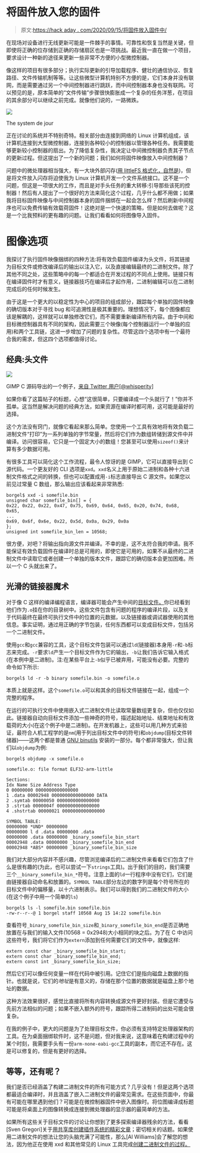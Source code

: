 # 将固件放入您的固件

> 原文:[https://hack aday . com/2020/09/15/将固件放入固件中/](https://hackaday.com/2020/09/15/putting-the-firmware-in-your-firmware/)

在现场对设备进行无线更新可能是一件棘手的事情。可靠性和恢复当然是关键，但即使将正确的位存储到正确的存储扇区也是一项挑战。最近我一直在做一个项目，要求设计一种新的途径来更新一些非常不方便的小型微控制器。

像这样的项目有很多部分；执行实际更新的引导加载程序、健壮的通信协议、恢复路径、文件传输机制等等。让这些微型计算机特别不方便的是，它们本身并没有联网，而是需要通过另一个中间控制器进行跳跃，而中间控制器本身也没有联网。可以预见的是，原本简单的“文件传输”步骤很快膨胀成一个复杂的任务洋葱，在项目的其余部分可以继续之前完成。就像他们说的，一路微跌。

![](../Images/749df76f6cacac004e54b7c53488cbf7.png)

The system de jour

正在讨论的系统并不特别奇特。相关部分由连接到网络的 Linux 计算机组成，该计算机连接到大型微控制器，连接到各种较小的控制器以管理各种任务。我需要能够更新较小控制器的扇出。为了降低复杂性，我决定让中间微控制器负责其子节点的更新过程。但这提出了一个新的问题；我们如何将固件映像放入中间控制器？

问题中的微处理器相当强大，有一大块外部闪存([用 littleFS 格式化，自然是](https://hackaday.com/2019/01/24/cool-tools-a-little-filesystem-that-keeps-your-bits-on-lock/))，但是将文件放入闪存将迫使我为 Linux 计算机开发一个文件系统接口。这不是一个问题，但这是一项很大的工作，而且是对手头任务的重大转移:引导那些该死的控制器！然后有人提出了一个很好的方法来简化这个过程，几乎什么都不用做；如果我将目标固件映像与中间控制器本身的固件捆绑在一起会怎么样？然后刷新中间程序也可以免费传输有效载荷固件！这绝对是一个快速的策略，但是如何去做呢？这是一个比我预料的更有趣的问题。让我们看看如何将图像导入固件。

# 图像选项

我探讨了执行固件映像捆绑的四种方法:将有效负载固件编译为头文件，将其链接为目标文件或修改编译后的输出以注入它，以及直接编辑最终的二进制文件。除了其他不同之处，这些策略中的每一个都适合在开发过程的不同点上使用。链接只有在编译固件时才有意义，链接器技巧在编译后才起作用，二进制编辑可以在二进制完成后的任何时候发生。

由于这是一个更大的以稳定性为中心的项目的组成部分，跟踪每个单独的固件映像的确切版本对于寻找 bug 和可追溯性是极其重要的。理想情况下，每个图像都应该是解耦的，这样就可以单独修改它们，而不需要重新编译所有内容。由于中间和目标微控制器具有不同的架构，因此需要三个映像(每个控制器运行一个单独的应用)和两个工具链，这进一步增加了问题的复杂性。尽管这四个选项中有一个最符合我的需求，但这四个选项都值得讨论。

## 经典:头文件

![](../Images/9d4a5eb2fcfe330a437e35750f78d466.png)

GIMP C 源码导出的一个例子，[来自 Twitter 用户[@whisperity]](https://twitter.com/whisperity/status/966972654522642432/)

如果你看了这篇帖子的标题，心想“这很简单，只要编译成一个头就行了！”你并不孤单。这当然是解决问题的经典方法，如果资源在编译时都可用，这可能是最好的选择。

这个方法没有窍门，就像它看起来那么简单。您使用一个工具有效地将有效负载二进制文件“打印”为一系列单独的字节常量，然后将它们作为数组转储到源文件中并编译。访问很容易，它只是一个固定大小的数组！您甚至可以使用`sizeof()`来计算有多少数据可用。

有很多工具可以简化这个工作流程，最令人惊讶的是 GIMP，它可以直接导出到 C 源代码。一个更友好的 CLI 选项是`xxd`。`xxd`名义上用于原始二进制和各种十六进制文件格式之间的转换，但也可以配置成用`-i`标志直接导出 C 源文件。如果您以前见过常量 C 数组，那么输出应该看起来非常熟悉:

```
borgel$ xxd -i somefile.bin
unsigned char somefile_bin[] = {
0x22, 0x22, 0x22, 0x47, 0x75, 0x69, 0x64, 0x65, 0x20, 0x74, 0x68, 0x65,
...
0x69, 0x6f, 0x6e, 0x22, 0x5d, 0x0a, 0x29, 0x0a
};
unsigned int somefile_bin_len = 10568;
```

很方便，对吧？将输出指向源文件并编译。不幸的是，这不太符合我的申请。我不能保证有效负载固件在编译时总是可用的，即使它是可用的，如果不从最终的二进制文件中读取它或者创建一个单独的版本文件，跟踪它的确切版本会更加困难。所以一个 C 头就出来了。

## 光滑的链接器魔术

对于像 C 这样的编译编程语言，编译器可能会产生中间的[目标文件。](https://en.wikipedia.org/wiki/Object_file)你已经看到他们作为`.o`挂在你的目录树中。这些文件包含有问题的程序的编译片段，以及关于代码最终在最终可执行文件中的位置的元数据，以及链接器或调试器使用的其他信息。事实证明，通过用正确的字节包装，任何东西都可以变成目标文件，包括另一个二进制文件。

使用`gcc`和`gcc`兼容的工具，这个目标文件包装可以通过`ld`(链接器)本身用`-r`和`-b`标志来完成。`-r`要求`ld`产生一个目标文件作为它的输出，`-b`让我们告诉它输入格式(在本例中是二进制)。注:在某些平台上`-b`似乎已被弃用，可能没有必要。完整的命令如下所示:

```
borgel$ ld -r -b binary somefile.bin -o somefile.o
```

本质上就是这样。这个`somefile.o`可以和其余的目标文件链接在一起，组成一个完整的程序。

在运行的可执行文件中使用嵌入式二进制文件比读取常量数组更复杂，但也仅仅如此。链接器自动向目标文件添加一些神奇的符号，描述起始地址、结束地址和有效载荷的大小(在这个例子中是二进制)。在开发机器上，这些可以用几种方式来验证，最符合人机工程学的是`nm`(用于列出目标文件中的符号)和`objdump`(目标文件转储器)——这两个都是普通 [GNU binutils](https://en.wikipedia.org/wiki/GNU_Binutils) 安装的一部分。每个都非常强大，但让我们以`objdump`为例:

```
borgel$ objdump -x somefile.o

somefile.o: file format ELF32-arm-little

Sections:
Idx Name Size Address Type
0 00000000 0000000000000000
1 .data 00002948 0000000000000000 DATA
2 .symtab 00000050 0000000000000000
3 .strtab 0000004f 0000000000000000
4 .shstrtab 00000021 0000000000000000

SYMBOL TABLE:
00000000 *UND* 00000000
00000000 l d .data 00000000 .data
00000000 .data 00000000 _binary_somefile_bin_start
00002948 .data 00000000 _binary_somefile_bin_end
00002948 *ABS* 00000000 _binary_somefile_bin_size
```

我们对大部分内容并不感兴趣，尽管浏览编译后的二进制文件来看看它们包含了什么是很有趣的(为此，也可以尝试一下`strings`工具)。出于我们的目的，我们需要三个`__binary_somefile_bin_*`符号。注意上面的`ld`一行程序中没有它们，它们是由链接器自动命名和放置的。`SYMBOL TABLE`部分左边的数字列是每个符号所在的目标文件中的偏移量，以十六进制表示。我们可以得到我们的二进制文件的大小(在这个例子中用一个简单的`ls`)

```
borgel$ ls -l somefile.bin somefile.bin
-rw-r--r--@ 1 borgel staff 10568 Aug 15 14:22 somefile.bin
```

查看符号`_binary_somefile_bin_size`和`_binary_somefile_bin_end`是否正确地放置在与我们的输入文件(10568 = 0x2948)大小相同的块之后。为了在 C 中访问这些符号，我们将它们作为`extern`添加到任何需要它们的文件中，就像这样:

```
extern const char _binary_somefile_bin_start;
extern const char _binary_somefile_bin_end;
extern const int _binary_somefile_bin_size;
```

然后它们可以像任何变量一样在代码中被引用。记住它们是指向磁盘上数据的指针。也就是说，它们的*地址*是有意义的，存储在那个位置的数据就是磁盘上那个地址的数据。

这种方法效果很好，感觉比直接将所有内容转换成源文件更好封装。但是它遭受与先前方法相似的问题；如果不嵌入额外的符号，跟踪所得二进制码的出处可能会很复杂。

在我的例子中，更大的问题是为了处理目标文件，你必须有支持特定处理器架构的工具。在为桌面捆绑软件时，这不是问题，但对我来说，这意味着在构建过程中的某个时刻，我需要手头有一份`arm-none-eabi-gcc`工具的副本，而它还不存在。这是可以修复的，但是有更好的选择。

## 等等，还有呢？

我们是否已经涵盖了构建二进制文件的所有可能方式？几乎没有！但是这两个选项都最适合编译时，并且涵盖了嵌入二进制文件的最常见需求。在这些页面中，你最有可能在哪里遇到他们？可能是在微控制器固件中嵌入图像时。将位图编译成标题可能是将桌面上的图像转换成连接到微处理器的显示器的最简单的方法。

如果所有这些关于目标文件的讨论让你想到了更多探索编译器残余的方法，看看[Sven Gregori]关于[用共享库创建插件系统的精彩文章](https://hackaday.com/2018/07/12/its-all-in-the-libs-building-a-plugin-system-using-dynamic-loading/)；密切相关的话题。如果使用二进制文件的想法让您的头脑充满了可能性，那么[Al Williams]会了解您的想法，因为他正在使用 xxd 和其他常见的 Linux 工具完成[创建二进制文件的过程。](https://hackaday.com/2018/06/29/linux-fu-scripting-for-binary-files/)